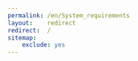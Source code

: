 ```yaml
---
permalink: /en/System_requirements
layout:    redirect
redirect:  /
sitemap:
    exclude: yes
---
```

